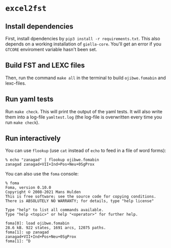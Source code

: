 # `excel2fst`

## Install dependencies
First, install dpendencies by `pip3 install -r requirements.txt`. This also depends on a working installation of `giella-core`. You'll get an error if you `GTCORE` enviroment variable hasn't been set.

## Build FST and LEXC files

Then, run the command `make all` in the terminal to build `ojibwe.fomabin` and lexc-files.

## Run yaml tests

Run `make check`. This will print the output of the yaml tests. It will also write them into a log-file `yamltest.log` (the log-file is overwritten every time you run `make check`). 

## Run interactively

You can use `flookup` (use `cat` instead of `echo` to feed in a file of word forms):

```
% echo "zanagad" | flookup ojibwe.fomabin 
zanagad	zanagad+VII+Ind+Pos+Neu+0SgProx
```

You can also use the `foma` console:

```
% foma
Foma, version 0.10.0
Copyright © 2008-2021 Mans Hulden
This is free software; see the source code for copying conditions.
There is ABSOLUTELY NO WARRANTY; for details, type "help license"

Type "help" to list all commands available.
Type "help <topic>" or help "<operator>" for further help.

foma[0]: load ojibwe.fomabin
28.6 kB. 922 states, 1691 arcs, 12075 paths.
foma[1]: up zanagad
zanagad+VII+Ind+Pos+Neu+0SgProx
foma[1]: ^D
```

